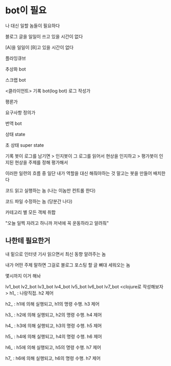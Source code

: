# bot이 필요

나 대신 일할 놈들이 필요하다

블로그 글을 일일이 쓰고 있을 시간이 없다

[A]을 일일이 [B]고 있을 시간이 없다

플라잉큐브

추상화 bot

스크랩 bot


<클라이언트>
기록 bot(log bot)
로그 작성가

평론가

요구사항 정의가

번역 bot

상태 state

초 상태 super state

기록 봇이 로그를 남기면 > 인지봇이 그 로그를 읽어서 현상을 인지하고 > 평가봇이 인지된 현상을 주제를 정해 평가해서



이러한 일련의 흐름 중 일단 내가 역할을 대신 해줘야하는 것 말고는 봇을 만들어 배치한다


코드 읽고 실행하는 놈 (나는 이놈만 컨트롤 한다)

코드 파일 수정하는 놈 (당분간 나다)

카테고리 별 모든 객체 취합

"오늘 일찍 자려고 하니까 저녁에 꼭 운동하라고 알려줘"

## 나한테 필요한거

내 밑으로 인터넷 기사 읽으면서 최신 동향 알려주는 놈

내가 어떤 주제 말하면 그걸로 블로그 포스팅 할 글 뼈대 세워오는 놈

몇시까지 이거 해놔

lv1_bot
lv2_bot
lv3_bot
lv4_bot
lv5_bot
lv6_bot
lv7_bot
<clojure로 작성해보자>
h1_ : 나랑직접. h2 제어

h2_ : h1에 의해 실행되고, h1의 명령 수행. h3 제어

h3_ : h2에 의해 실행되고, h2의 명령 수행. h4 제어

h4_ : h3에 의해 실행되고, h3의 명령 수행. h5 제어

h5_ : h4에 의해 실행되고, h4의 명령 수행. h6 제어

h6_ : h5에 의해 실행되고, h5의 명령 수행. h7 제어

h7_ : h6에 의해 실행되고, h6의 명령 수행. h7 제어